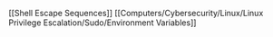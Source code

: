 
[[Shell Escape Sequences]]
[[Computers/Cybersecurity/Linux/Linux Privilege Escalation/Sudo/Environment Variables]]





